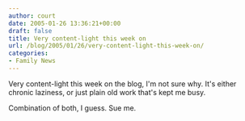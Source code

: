 ```yaml
---
author: court
date: 2005-01-26 13:36:21+00:00
draft: false
title: Very content-light this week on
url: /blog/2005/01/26/very-content-light-this-week-on/
categories:
- Family News
---
```


Very content-light this week on the blog, I'm not sure why.  It's either chronic laziness, or just plain old work that's kept me busy.

Combination of both, I guess.  Sue me.
